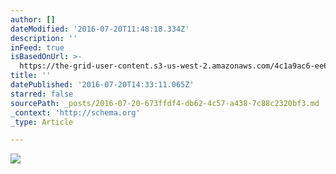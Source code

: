```yaml
---
author: []
dateModified: '2016-07-20T11:48:18.334Z'
description: ''
inFeed: true
isBasedOnUrl: >-
  https://the-grid-user-content.s3-us-west-2.amazonaws.com/4c1a9ac6-ee68-4dbd-84b4-6f3d5a5b12e9.jpg
title: ''
datePublished: '2016-07-20T14:33:11.065Z'
starred: false
sourcePath: _posts/2016-07-20-673ffdf4-db62-4c57-a438-7c88c2320bf3.md
_context: 'http://schema.org'
_type: Article

---
```

![](https://the-grid-user-content.s3-us-west-2.amazonaws.com/4c1a9ac6-ee68-4dbd-84b4-6f3d5a5b12e9.jpg)